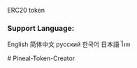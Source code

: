 

ERC20 token
### Support Language:
English
简体中文
русский
한국어
日本語
ไทย

 #   P i n e a l - T o k e n - C r e a t o r 
 
 
